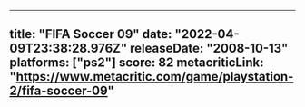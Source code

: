 
---
title: "FIFA Soccer 09"
date: "2022-04-09T23:38:28.976Z"
releaseDate: "2008-10-13"
platforms: ["ps2"]
score: 82
metacriticLink: "https://www.metacritic.com/game/playstation-2/fifa-soccer-09"
---
